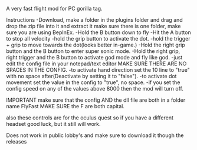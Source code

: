 A very fast flight mod for PC gorilla tag.


Instructions
-Download, make a folder in the plugins folder and drag and drop the zip file into it and extract it make sure there is one folder, make sure you are using BepInEx.
-Hold the B button down to fly
-Hit the A button to stop all velocity
-hold the grip button to activate the dot.
-hold the trigger + grip to move towards the dot(looks better in-game.)
-Hold the right grip button and the B button to enter super sonic mode.
-Hold the right grip, right trigger and the B button to activate god mode and fly like god.
-just edit the config file in your notepad/text editor MAKE SURE THERE ARE NO SPACES IN THE CONFIG.
-to activate hand direction set the 10 line to "true" with no space after(Deactivate by setting it to "false").
-to activate dot movement set the value in the config to "true", no space.
-if you set the config speed on any of the values above 8000 then the mod will turn off.

IMPORTANT make sure that the config AND the dll file are both in a folder name FlyFast MAKE SURE the F are both capital.

also these controls are for the oculus quest so if you have a different headset good luck, but it still will work.

Does not work in public lobby's and make sure to download it though the releases
